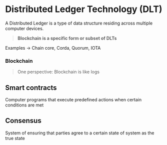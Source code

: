 # Distributed Ledger Technology (DLT)

A Distributed Ledger is a type of data structure
residing across multiple computer devices.

> **Blockchain is a specific form or subset of DLTs**

Examples -> Chain core, Corda, Quorum, IOTA

### Blockchain

> One perspective: Blockchain is like logs

## Smart contracts

Computer programs that execute predefined actions when certain conditions are met

## Consensus

System of ensuring that parties agree to a certain state of system as the true state

